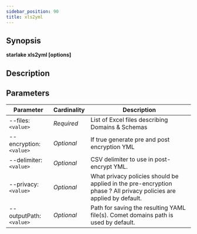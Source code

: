 ```yaml
---
sidebar_position: 90
title: xls2yml
---
```



## Synopsis

**starlake xls2yml [options]**

## Description


## Parameters

Parameter|Cardinality|Description
---|---|---
--files:`<value>`|*Required*|List of Excel files describing Domains & Schemas
--encryption:`<value>`|*Optional*|If true generate pre and post encryption YML
--delimiter:`<value>`|*Optional*|CSV delimiter to use in post-encrypt YML.
--privacy:`<value>`|*Optional*|What privacy policies should be applied in the pre-encryption phase ? All privacy policies are applied by default.
--outputPath:`<value>`|*Optional*|Path for saving the resulting YAML file(s). Comet domains path is used by default.

